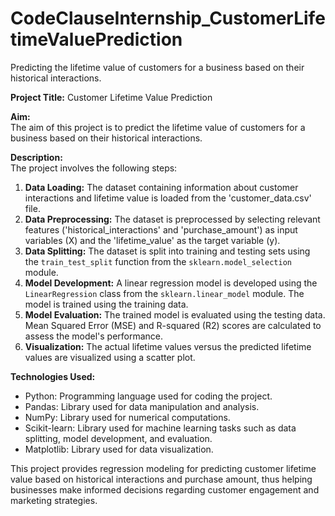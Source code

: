 # CodeClauseInternship_CustomerLifetimeValuePrediction
Predicting the lifetime value of customers for a business based on their historical interactions.

**Project Title:** Customer Lifetime Value Prediction

**Aim:**  
The aim of this project is to predict the lifetime value of customers for a business based on their historical interactions.

**Description:**  
The project involves the following steps:
1. **Data Loading:** The dataset containing information about customer interactions and lifetime value is loaded from the 'customer_data.csv' file.
2. **Data Preprocessing:** The dataset is preprocessed by selecting relevant features ('historical_interactions' and 'purchase_amount') as input variables (X) and the 'lifetime_value' as the target variable (y).
3. **Data Splitting:** The dataset is split into training and testing sets using the `train_test_split` function from the `sklearn.model_selection` module.
4. **Model Development:** A linear regression model is developed using the `LinearRegression` class from the `sklearn.linear_model` module. The model is trained using the training data.
5. **Model Evaluation:** The trained model is evaluated using the testing data. Mean Squared Error (MSE) and R-squared (R2) scores are calculated to assess the model's performance.
6. **Visualization:** The actual lifetime values versus the predicted lifetime values are visualized using a scatter plot.

**Technologies Used:**  
- Python: Programming language used for coding the project.
- Pandas: Library used for data manipulation and analysis.
- NumPy: Library used for numerical computations.
- Scikit-learn: Library used for machine learning tasks such as data splitting, model development, and evaluation.
- Matplotlib: Library used for data visualization.

This project provides regression modeling for predicting customer lifetime value based on historical interactions and purchase amount, thus helping businesses make informed decisions regarding customer engagement and marketing strategies.
